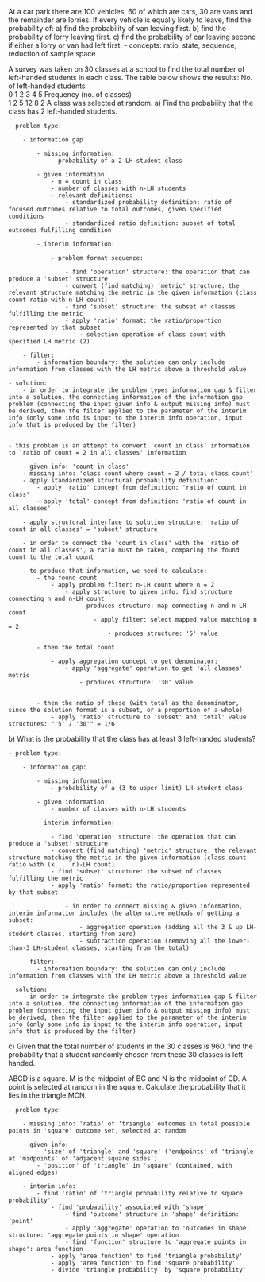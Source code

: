 At a car park there are 100 vehicles, 60 of which are cars, 30 are vans and the remainder are lorries. If every vehicle is equally likely to leave, find the probability of:
a) find the probability of van leaving first.
b) find the probability of lorry leaving first.
c) find the probability of car leaving second if either a lorry or van had left first. 
	- concepts: ratio, state, sequence, reduction of sample space

 A survey was taken on 30 classes at a school to find the total number of left-handed students in each class. The table below shows the results:
No. of left-handed students 	
0 	1 	2 	3 	4 	5
Frequency (no. of classes) 	
1 	2 	5 	12 	8 	2
A class was selected at random.
a) Find the probability that the class has 2 left-handed students.

	- problem type: 

		- information gap

			- missing information: 
				- probability of a 2-LH student class

			- given information:
				- n = count in class
				- number of classes with n-LH students
				- relevant definitions:
					- standardized probability definition: ratio of focused outcomes relative to total outcomes, given specified conditions
					- standardized ratio definition: subset of total outcomes fulfilling condition

			- interim information:

				- problem format sequence:

					- find 'operation' structure: the operation that can produce a 'subset' structure
					- convert (find matching) 'metric' structure: the relevant structure matching the metric in the given information (class count ratio with n-LH count)
					- find 'subset' structure: the subset of classes fulfilling the metric
					- apply 'ratio' format: the ratio/proportion represented by that subset
						- selection operation of class count with specified LH metric (2)

		- filter:
			- information boundary: the solution can only include information from classes with the LH metric above a threshold value

	- solution:
		- in order to integrate the problem types information gap & filter into a solution, the connecting information of the information gap problem (connecting the input given info & output missing info) must be derived, then the filter applied to the parameter of the interim info (only some info is input to the interim info operation, input info that is produced by the filter)


	- this problem is an attempt to convert 'count in class' information to 'ratio of count = 2 in all classes' information

		- given info: 'count in class'
		- missing info: 'class count where count = 2 / total class count'
		- apply standardized structural probability definition:
			- apply 'ratio' concept from definition: 'ratio of count in class'
			- apply 'total' concept from definition: 'ratio of count in all classes'

		- apply structural interface to solution structure: 'ratio of count in all classes' = 'subset' structure

		- in order to connect the 'count in class' with the 'ratio of count in all classes', a ratio must be taken, comparing the found count to the total count

		- to produce that information, we need to calculate:
			- the found count
				- apply problem filter: n-LH count where n = 2
					- apply structure to given info: find structure connecting n and n-LH count
						- produces structure: map connecting n and n-LH count
							- apply filter: select mapped value matching n = 2
								- produces structure: '5' value

			- then the total count

				- apply aggregation concept to get denominator:
					- apply 'aggregate' operation to get 'all classes' metric
						- produces structure: '30' value


			- then the ratio of these (with total as the denominator, since the solution format is a subset, or a proportion of a whole)
				- apply 'ratio' structure to 'subset' and 'total' value structures: "'5' / '30'" = 1/6


b) What is the probability that the class has at least 3 left-handed students?

	- problem type:

		- information gap:

			- missing information:
				- probability of a (3 to upper limit) LH-student class

			- given information:
				- number of classes with n-LH students

			- interim information:

				- find 'operation' structure: the operation that can produce a 'subset' structure
				- convert (find matching) 'metric' structure: the relevant structure matching the metric in the given information (class count ratio with (k ... n)-LH count)				
				- find 'subset' structure: the subset of classes fulfilling the metric
				- apply 'ratio' format: the ratio/proportion represented by that subset

					- in order to connect missing & given information, interim information includes the alternative methods of getting a subset:
						- aggregation operation (adding all the 3 & up LH-student classes, starting from zero)
						- subtraction operation (removing all the lower-than-3 LH-student classes, starting from the total)

		- filter:
			- information boundary: the solution can only include information from classes with the LH metric above a threshold value

	- solution:
		- in order to integrate the problem types information gap & filter into a solution, the connecting information of the information gap problem (connecting the input given info & output missing info) must be derived, then the filter applied to the parameter of the interim info (only some info is input to the interim info operation, input info that is produced by the filter)


c) Given that the total number of students in the 30 classes is 960, find the probability that a student randomly chosen from these 30 classes is left-handed.


ABCD is a square. M is the midpoint of BC and N is the midpoint of CD. A point is selected at random in the square. Calculate the probability that it lies in the triangle MCN. 

	- problem type:

		- missing info: 'ratio' of 'triangle' outcomes in total possible points in 'square' outcome set, selected at random

		- given info: 
			- 'size' of 'triangle' and 'square' ('endpoints' of 'triangle' at 'midpoints' of 'adjacent square sides')
			- 'position' of 'triangle' in 'square' (contained, with aligned edges)

		- interim info:
			- find 'ratio' of 'triangle probability relative to square probability'
				- find 'probability' associated with 'shape'
					- find 'outcome' structure in 'shape' definition: 'point'
					- apply 'aggregate' operation to 'outcomes in shape' structure: 'aggregate points in shape' operation
					- find 'function' structure to 'aggregate points in shape': area function
				- apply 'area function' to find 'triangle probability'
				- apply 'area function' to find 'square probability'
				- divide 'triangle probability' by 'square probability'
